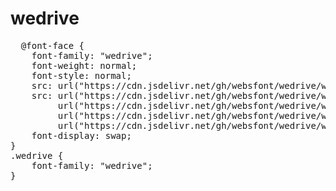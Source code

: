 # wedrive

<pre>
  @font-face {
    font-family: "wedrive";
    font-weight: normal;
    font-style: normal;
    src: url("https://cdn.jsdelivr.net/gh/websfont/wedrive/wedrive.eot");
    src: url("https://cdn.jsdelivr.net/gh/websfont/wedrive/wedrive.eot?#iefix") format("embedded-opentype"),
         url("https://cdn.jsdelivr.net/gh/websfont/wedrive/wedrive.woff2") format("woff2"),
         url("https://cdn.jsdelivr.net/gh/websfont/wedrive/wedrive.woff") format("woff"),
         url("https://cdn.jsdelivr.net/gh/websfont/wedrive/wedrive.ttf") format("truetype");
    font-display: swap;
}
.wedrive {
    font-family: "wedrive";
}
</pre>
